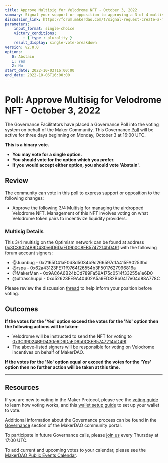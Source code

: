 ```yaml
---
title: Approve Multisig for Velodrome NFT - October 3, 2022
summary: Signal your support or opposition to approving a 3 of 4 multisig to manage the NFT Velodrome Airdrop. 
discussion_link: https://forum.makerdao.com/t/signal-request-create-a-multisig-to-manage-the-velo-venft/17777
parameters:
    input_format: single-choice
    victory_conditions:
        - { type : plurality }
    result_display: single-vote-breakdown
version: v2.0.0
options:
   0: Abstain
   1: Yes
   2: No
start_date: 2022-10-03T16:00:00
end_date: 2022-10-06T16:00:00
---
```

# Poll: Approve Multisig for Velodrome NFT - October 3, 2022

The Governance Facilitators have placed a Governance Poll into the voting system on behalf of the Maker Community. This Governance [Poll](https://community-development.makerdao.com/en/learn/governance/on-chain-gov) will be active for three days beginning on Monday, October 3 at 16:00 UTC.

**This is a binary vote.**
- **You may vote for a single option.**
- **You should vote for the option which you prefer.**
- **If you would accept either option, you should vote 'Abstain'.**

## Review

The community can vote in this poll to express support or opposition to the following changes:
* Approve the following 3/4 Multisig for managing the airdropped Velodrome NFT. Management of this NFT involves voting on what Velodrome token pairs to incentivize liquidity providers.

### Multisig Details

This 3/4 multisig on the Optimism network can be found at address [0x3C39024B9D430e6D6DaED9b0C8EB5747214bD49f](https://gnosis-safe.io/app/oeth:0x3C39024B9D430e6D6DaED9b0C8EB5747214bD49f/home) with the following forum account signers:
- @Juanbug - 0x2165D41aF0d8d5034b9c266597c1A415FA0253bd
- @rspa - 0x62a43123FE71f9764f26554b3F5017627996816a
- @MakerMan - 0x9AC6A6B24bCd789Fa59A175c0514f33255e1e6D0
- @ultraschuppi - 0xd52623EE9A40402A5a9ED82Bb0417e04d88A778C

Please review the discussion [thread](https://forum.makerdao.com/t/signal-request-create-a-multisig-to-manage-the-velo-venft/17777) to help inform your position before voting.

## Outcomes

**If the votes for the 'Yes' option exceed the votes for the 'No' option then the following actions will be taken:**
* Velodrome will be instructed to send the NFT for voting to [0x3C39024B9D430e6D6DaED9b0C8EB5747214bD49f](https://gnosis-safe.io/app/oeth:0x3C39024B9D430e6D6DaED9b0C8EB5747214bD49f/home).
* The above-listed signers will be responsible for voting on Velodrome incentives on behalf of MakerDAO. 

**If the votes for the 'No' option equal or exceed the votes for the 'Yes' option then no further action will be taken at this time.**

---

## Resources

If you are new to voting in the Maker Protocol, please see the [voting guide](https://community-development.makerdao.com/en/learn/governance/how-voting-works/) to learn how voting works, and this [wallet setup guide](https://community-development.makerdao.com/en/learn/governance/voting-setup/) to set up your wallet to vote.

Additional information about the Governance process can be found in the [Governance](https://community-development.makerdao.com/en/learn/governance) section of the MakerDAO community portal.

To participate in future Governance calls, please [join us](https://github.com/makerdao/community/tree/master/governance/governance-and-risk-meetings) every Thursday at 17:00 UTC.

To add current and upcoming votes to your calendar, please see the [MakerDAO Public Events Calendar](https://calendar.google.com/calendar/embed?src=makerdao.com_3efhm2ghipksegl009ktniomdk%40group.calendar.google.com&ctz=UTC&mode=week&showCalendars=0&showPrint=0).
